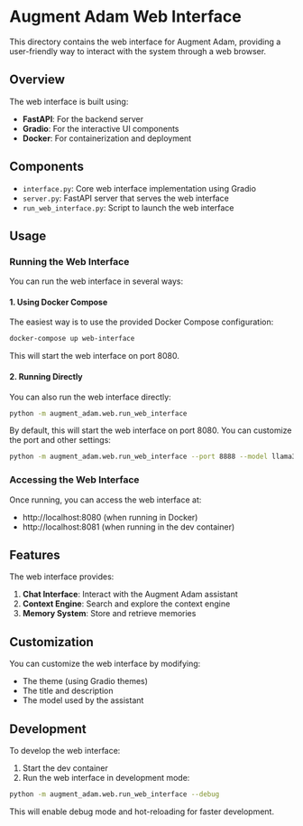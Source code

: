 # Augment Adam Web Interface

This directory contains the web interface for Augment Adam, providing a user-friendly way to interact with the system through a web browser.

## Overview

The web interface is built using:
- **FastAPI**: For the backend server
- **Gradio**: For the interactive UI components
- **Docker**: For containerization and deployment

## Components

- `interface.py`: Core web interface implementation using Gradio
- `server.py`: FastAPI server that serves the web interface
- `run_web_interface.py`: Script to launch the web interface

## Usage

### Running the Web Interface

You can run the web interface in several ways:

#### 1. Using Docker Compose

The easiest way is to use the provided Docker Compose configuration:

```bash
docker-compose up web-interface
```

This will start the web interface on port 8080.

#### 2. Running Directly

You can also run the web interface directly:

```bash
python -m augment_adam.web.run_web_interface
```

By default, this will start the web interface on port 8080. You can customize the port and other settings:

```bash
python -m augment_adam.web.run_web_interface --port 8888 --model llama3:70b
```

### Accessing the Web Interface

Once running, you can access the web interface at:

- http://localhost:8080 (when running in Docker)
- http://localhost:8081 (when running in the dev container)

## Features

The web interface provides:

1. **Chat Interface**: Interact with the Augment Adam assistant
2. **Context Engine**: Search and explore the context engine
3. **Memory System**: Store and retrieve memories

## Customization

You can customize the web interface by modifying:

- The theme (using Gradio themes)
- The title and description
- The model used by the assistant

## Development

To develop the web interface:

1. Start the dev container
2. Run the web interface in development mode:

```bash
python -m augment_adam.web.run_web_interface --debug
```

This will enable debug mode and hot-reloading for faster development.
